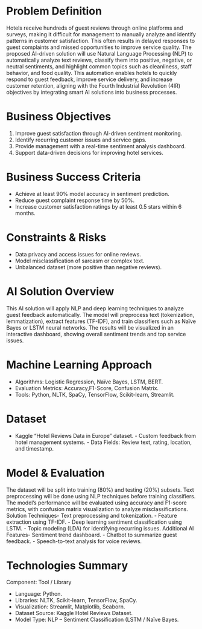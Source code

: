 # Problem Definition
 Hotels receive hundreds of guest reviews through online platforms and surveys, making it difficult
 for management to manually analyze and identify patterns in customer satisfaction. This often
 results in delayed responses to guest complaints and missed opportunities to improve service
 quality. The proposed AI-driven solution will use Natural Language Processing (NLP) to
 automatically analyze text reviews, classify them into positive, negative, or neutral sentiments, and
 highlight common topics such as cleanliness, staff behavior, and food quality. This automation
 enables hotels to quickly respond to guest feedback, improve service delivery, and increase
 customer retention, aligning with the Fourth Industrial Revolution (4IR) objectives by integrating
 smart AI solutions into business processes.
 
 # Business Objectives
1. Improve guest satisfaction through AI-driven sentiment monitoring. 
2. Identify recurring customer issues and service gaps.
3. Provide management with a real-time sentiment analysis dashboard.
4. Support data-driven decisions for improving hotel services.

 # Business Success Criteria
 - Achieve at least 90% model accuracy in sentiment prediction.
 - Reduce guest complaint response time by 50%. 
 - Increase customer satisfaction ratings by at least 0.5 stars within 6 months.
 
 # Constraints & Risks
 - Data privacy and access issues for online reviews.
 - Model misclassification of sarcasm or complex text.
 - Unbalanced dataset (more positive than negative reviews).

 # AI Solution Overview
 This AI solution will apply NLP and deep learning techniques to analyze guest feedback
 automatically. The model will preprocess text (tokenization, lemmatization), extract features
 (TF-IDF), and train classifiers such as Naïve Bayes or LSTM neural networks. The results will be
 visualized in an interactive dashboard, showing overall sentiment trends and top service issues.
 
 # Machine Learning Approach
 - Algorithms: Logistic Regression, Naïve Bayes, LSTM, BERT.
 - Evaluation Metrics: Accuracy,F1-Score, Confusion Matrix. 
 - Tools: Python, NLTK, SpaCy, TensorFlow, Scikit-learn, Streamlit.

 # Dataset
 - Kaggle “Hotel Reviews Data in Europe” dataset. - Custom feedback from hotel management
 systems. - Data Fields: Review text, rating, location, and timestamp.
 
 # Model & Evaluation
 The dataset will be split into training (80%) and testing (20%) subsets. Text preprocessing will be
 done using NLP techniques before training classifiers. The model’s performance will be evaluated
 using accuracy and F1-score metrics, with confusion matrix visualization to analyze
 misclassifications.
 Solution Techniques- Text preprocessing and tokenization. - Feature extraction using TF-IDF. - Deep learning sentiment
 classification using LSTM. - Topic modeling (LDA) for identifying recurring issues.
 Additional AI Features- Sentiment trend dashboard. - Chatbot to summarize guest feedback. - Speech-to-text analysis for
 voice reviews.

# Technologies Summary
 Component: Tool / Library
 - Language: Python.
 - Libraries: NLTK, Scikit-learn, TensorFlow, SpaCy.
 - Visualization: Streamlit, Matplotlib, Seaborn.
 - Dataset Source: Kaggle Hotel Reviews Dataset.
 - Model Type: NLP – Sentiment Classification (LSTM / Naïve Bayes.
